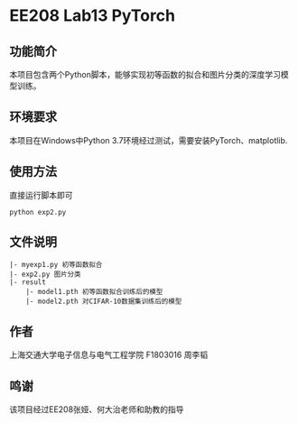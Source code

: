 # EE208 Lab13 PyTorch

## 功能简介

本项目包含两个Python脚本，能够实现初等函数的拟合和图片分类的深度学习模型训练。

## 环境要求

本项目在Windows中Python 3.7环境经过测试，需要安装PyTorch、matplotlib.

## 使用方法

直接运行脚本即可
```
python exp2.py
```


## 文件说明
```
|- myexp1.py 初等函数拟合
|- exp2.py 图片分类
|- result
	|- model1.pth 初等函数拟合训练后的模型
	|- model2.pth 对CIFAR-10数据集训练后的模型
```

## 作者
上海交通大学电子信息与电气工程学院 F1803016 周李韬

## 鸣谢
该项目经过EE208张娅、何大治老师和助教的指导